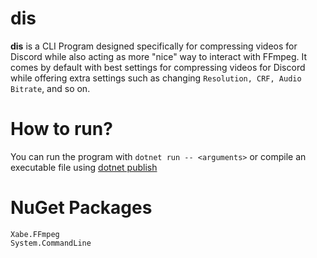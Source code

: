 # dis
__dis__ is a CLI Program designed specifically for compressing videos for Discord while also acting as more "nice" way to interact with FFmpeg. It comes by default with best settings for compressing videos for Discord while offering extra settings such as changing ``Resolution, CRF, Audio Bitrate``, and so on.

# How to run?
You can run the program with ``dotnet run -- <arguments>`` or compile an executable file using [dotnet publish](https://learn.microsoft.com/en-us/dotnet/core/tools/dotnet-publish)

# NuGet Packages
```
Xabe.FFmpeg
System.CommandLine
```